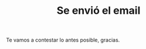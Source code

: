 ---
layout: notification
title: Se envió el email
body: Te vamos a contestar lo antes posible, gracias.
---